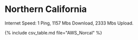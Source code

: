 # Northern California

Internet Speed: 
1 Ping, 1157 Mbs Download, 2333 Mbs Upload. 

{% include csv_table.md file="AWS_Norcal" %}
